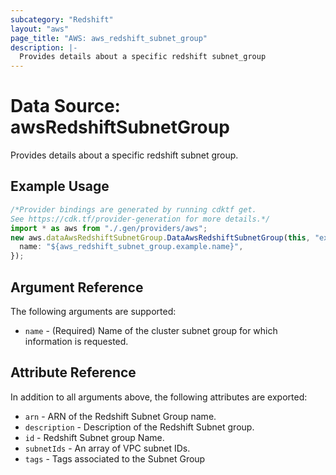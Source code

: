 ```yaml
---
subcategory: "Redshift"
layout: "aws"
page_title: "AWS: aws_redshift_subnet_group"
description: |-
  Provides details about a specific redshift subnet_group
---
```


# Data Source: awsRedshiftSubnetGroup

Provides details about a specific redshift subnet group.

## Example Usage

```typescript
/*Provider bindings are generated by running cdktf get.
See https://cdk.tf/provider-generation for more details.*/
import * as aws from "./.gen/providers/aws";
new aws.dataAwsRedshiftSubnetGroup.DataAwsRedshiftSubnetGroup(this, "example", {
  name: "${aws_redshift_subnet_group.example.name}",
});

```

## Argument Reference

The following arguments are supported:

* `name` - (Required) Name of the cluster subnet group for which information is requested.

## Attribute Reference

In addition to all arguments above, the following attributes are exported:

* `arn` - ARN of the Redshift Subnet Group name.
* `description` - Description of the Redshift Subnet group.
* `id` - Redshift Subnet group Name.
* `subnetIds` - An array of VPC subnet IDs.
* `tags` - Tags associated to the Subnet Group
